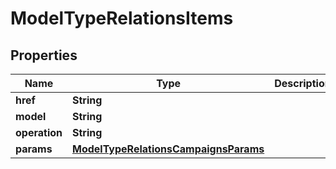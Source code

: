 

# ModelTypeRelationsItems

## Properties

Name | Type | Description | Notes
------------ | ------------- | ------------- | -------------
**href** | **String** |  |  [optional]
**model** | **String** |  |  [optional]
**operation** | **String** |  |  [optional]
**params** | [**ModelTypeRelationsCampaignsParams**](ModelTypeRelationsCampaignsParams.md) |  |  [optional]



